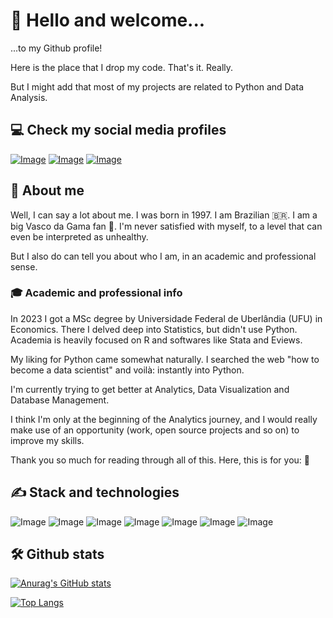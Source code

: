 # 👋 Hello and welcome...  
...to my Github profile!

Here is the place that I drop my code. That's it. Really.

But I might add that most of my projects are related to Python and Data Analysis.

## 💻 Check my social media profiles

[![Image](https://img.shields.io/badge/LinkedIn-0077B5?style=for-the-badge&logo=linkedin&logoColor=white)](https://www.linkedin.com/in/cairohcsousa/)
[![Image](https://img.shields.io/badge/Kaggle-20BEFF?style=for-the-badge&logo=Kaggle&logoColor=white)](https://www.kaggle.com/cairosousa)
[![Image](https://img.shields.io/badge/orcid-A6CE39?style=for-the-badge&logo=orcid&logoColor=white)](https://orcid.org/my-orcid?orcid=0000-0003-0218-8599)

## 🧑 About me
Well, I can say a lot about me. I was born in 1997. I am Brazilian 🇧🇷. I am a big Vasco da Gama fan 💢. I'm never satisfied with myself, to a level that can even be interpreted as unhealthy.

But I also do can tell you about who I am, in an academic and professional sense.

### 🎓 Academic and professional info
In 2023 I got a MSc degree by Universidade Federal de Uberlândia (UFU) in Economics. There I delved deep into Statistics, but didn't use Python. Academia is heavily focused on R and softwares like Stata and Eviews.

My liking for Python came somewhat naturally. I searched the web "how to become a data scientist" and voilà: instantly into Python.

I'm currently trying to get better at Analytics, Data Visualization and Database Management.

I think I'm only at the beginning of the Analytics journey, and I would really make use of an opportunity (work, open source projects and so on) to improve my skills.

Thank you so much for reading through all of this.
Here, this is for you: 🎁

## ✍️ Stack and technologies
![Image](https://img.shields.io/badge/Python-FFD43B?style=for-the-badge&logo=python&logoColor=blue)
![Image](https://img.shields.io/badge/Numpy-777BB4?style=for-the-badge&logo=numpy&logoColor=white)
![Image](https://img.shields.io/badge/Pandas-2C2D72?style=for-the-badge&logo=pandas&logoColor=white)
![Image](https://img.shields.io/badge/scikit_learn-F7931E?style=for-the-badge&logo=scikit-learn&logoColor=white)
![Image](https://img.shields.io/badge/MySQL-005C84?style=for-the-badge&logo=mysql&logoColor=white)
![Image](https://img.shields.io/badge/PowerBI-F2C811?style=for-the-badge&logo=Power%20BI&logoColor=white)
![Image](https://img.shields.io/badge/Microsoft_Excel-217346?style=for-the-badge&logo=microsoft-excel&logoColor=white)

## 🛠️ Github stats
[![Anurag's GitHub stats](https://github-readme-stats.vercel.app/api?username=cairohcsousa&show_icons=true&theme=gotham&hide=prs,issues)](https://github.com/cairohcsousa/github-readme-stats)

[![Top Langs](https://github-readme-stats.vercel.app/api/top-langs/?username=cairohcsousa&theme=gotham)](https://github.com/cairohcsousa/github-readme-stats)


<!---
cairohcsousa/cairohcsousa is a ✨ special ✨ repository because its `README.md` (this file) appears on your GitHub profile.
You can click the Preview link to take a look at your changes.
--->
